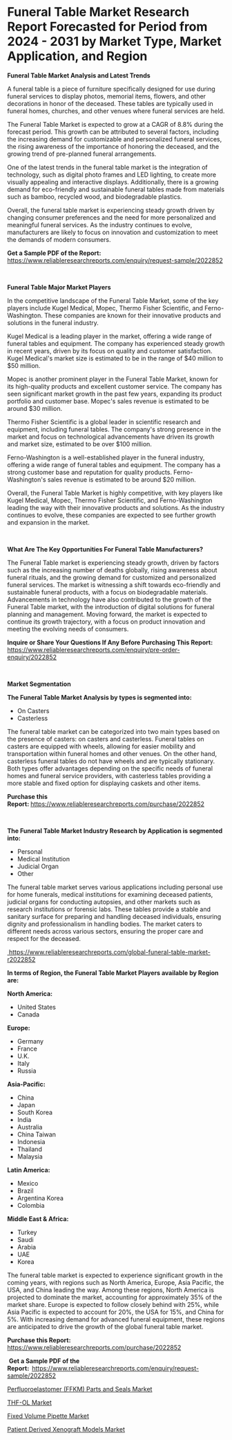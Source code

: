 <p><h1>Funeral Table Market Research Report Forecasted for Period from 2024 -  2031 by Market Type, Market Application, and Region</h1></p><p><strong>Funeral Table Market Analysis and Latest Trends</strong></p>
<p><p>A funeral table is a piece of furniture specifically designed for use during funeral services to display photos, memorial items, flowers, and other decorations in honor of the deceased. These tables are typically used in funeral homes, churches, and other venues where funeral services are held.</p><p>The Funeral Table Market is expected to grow at a CAGR of 8.8% during the forecast period. This growth can be attributed to several factors, including the increasing demand for customizable and personalized funeral services, the rising awareness of the importance of honoring the deceased, and the growing trend of pre-planned funeral arrangements.</p><p>One of the latest trends in the funeral table market is the integration of technology, such as digital photo frames and LED lighting, to create more visually appealing and interactive displays. Additionally, there is a growing demand for eco-friendly and sustainable funeral tables made from materials such as bamboo, recycled wood, and biodegradable plastics.</p><p>Overall, the funeral table market is experiencing steady growth driven by changing consumer preferences and the need for more personalized and meaningful funeral services. As the industry continues to evolve, manufacturers are likely to focus on innovation and customization to meet the demands of modern consumers.</p></p>
<p><strong>Get a Sample PDF of the Report:&nbsp;</strong> <a href="https://www.reliableresearchreports.com/enquiry/request-sample/2022852">https://www.reliableresearchreports.com/enquiry/request-sample/2022852</a></p>
<p>&nbsp;</p>
<p><strong>Funeral Table Major Market Players</strong></p>
<p><p>In the competitive landscape of the Funeral Table Market, some of the key players include Kugel Medical, Mopec, Thermo Fisher Scientific, and Ferno-Washington. These companies are known for their innovative products and solutions in the funeral industry.</p><p>Kugel Medical is a leading player in the market, offering a wide range of funeral tables and equipment. The company has experienced steady growth in recent years, driven by its focus on quality and customer satisfaction. Kugel Medical's market size is estimated to be in the range of $40 million to $50 million.</p><p>Mopec is another prominent player in the Funeral Table Market, known for its high-quality products and excellent customer service. The company has seen significant market growth in the past few years, expanding its product portfolio and customer base. Mopec's sales revenue is estimated to be around $30 million.</p><p>Thermo Fisher Scientific is a global leader in scientific research and equipment, including funeral tables. The company's strong presence in the market and focus on technological advancements have driven its growth and market size, estimated to be over $100 million.</p><p>Ferno-Washington is a well-established player in the funeral industry, offering a wide range of funeral tables and equipment. The company has a strong customer base and reputation for quality products. Ferno-Washington's sales revenue is estimated to be around $20 million.</p><p>Overall, the Funeral Table Market is highly competitive, with key players like Kugel Medical, Mopec, Thermo Fisher Scientific, and Ferno-Washington leading the way with their innovative products and solutions. As the industry continues to evolve, these companies are expected to see further growth and expansion in the market.</p></p>
<p>&nbsp;</p>
<p><strong>What Are The Key Opportunities For Funeral Table Manufacturers?</strong></p>
<p><p>The Funeral Table market is experiencing steady growth, driven by factors such as the increasing number of deaths globally, rising awareness about funeral rituals, and the growing demand for customized and personalized funeral services. The market is witnessing a shift towards eco-friendly and sustainable funeral products, with a focus on biodegradable materials. Advancements in technology have also contributed to the growth of the Funeral Table market, with the introduction of digital solutions for funeral planning and management. Moving forward, the market is expected to continue its growth trajectory, with a focus on product innovation and meeting the evolving needs of consumers.</p></p>
<p><strong>Inquire or Share Your Questions If Any Before Purchasing This Report:</strong> <a href="https://www.reliableresearchreports.com/enquiry/pre-order-enquiry/2022852">https://www.reliableresearchreports.com/enquiry/pre-order-enquiry/2022852</a></p>
<p>&nbsp;</p>
<p><strong>Market Segmentation</strong></p>
<p><strong>The Funeral Table Market Analysis by types is segmented into:</strong></p>
<p><ul><li>On Casters</li><li>Casterless</li></ul></p>
<p><p>The funeral table market can be categorized into two main types based on the presence of casters: on casters and casterless. Funeral tables on casters are equipped with wheels, allowing for easier mobility and transportation within funeral homes and other venues. On the other hand, casterless funeral tables do not have wheels and are typically stationary. Both types offer advantages depending on the specific needs of funeral homes and funeral service providers, with casterless tables providing a more stable and fixed option for displaying caskets and other items.</p></p>
<p><strong>Purchase this Report:&nbsp;</strong><a href="https://www.reliableresearchreports.com/purchase/2022852">https://www.reliableresearchreports.com/purchase/2022852</a></p>
<p>&nbsp;</p>
<p><strong>The Funeral Table Market Industry Research by Application is segmented into:</strong></p>
<p><ul><li>Personal</li><li>Medical Institution</li><li>Judicial Organ</li><li>Other</li></ul></p>
<p><p>The funeral table market serves various applications including personal use for home funerals, medical institutions for examining deceased patients, judicial organs for conducting autopsies, and other markets such as research institutions or forensic labs. These tables provide a stable and sanitary surface for preparing and handling deceased individuals, ensuring dignity and professionalism in handling bodies. The market caters to different needs across various sectors, ensuring the proper care and respect for the deceased.</p></p>
<p><a href="https://www.reliableresearchreports.com/global-funeral-table-market-r2022852">&nbsp;https://www.reliableresearchreports.com/global-funeral-table-market-r2022852</a></p>
<p><strong>In terms of Region, the Funeral Table Market Players available by Region are:</strong></p>
<p>
    <p> <strong> North America: </strong>
        <ul>
            <li>United States</li>
            <li>Canada</li>
        </ul>
        </p> 
    <p> <strong> Europe: </strong>
        <ul>
            <li>Germany</li>
            <li>France</li>
            <li>U.K.</li>
            <li>Italy</li>
            <li>Russia</li>
        </ul>
        </p> 
    <p> <strong> Asia-Pacific: </strong>
        <ul>
            <li>China</li>
            <li>Japan</li>
            <li>South Korea</li>
            <li>India</li>
            <li>Australia</li>
            <li>China Taiwan</li>
            <li>Indonesia</li>
            <li>Thailand</li>
            <li>Malaysia</li>
        </ul>
        </p> 
    <p> <strong> Latin America: </strong>
        <ul>
            <li>Mexico</li>
            <li>Brazil</li>
            <li>Argentina Korea</li>
            <li>Colombia</li>
        </ul>
        </p> 
    <p> <strong> Middle East & Africa: </strong>
        <ul>
            <li>Turkey</li>
            <li>Saudi</li>
            <li>Arabia</li>
            <li>UAE</li>
            <li>Korea</li>
        </ul>
    </p>
    </p>
<p><p>The funeral table market is expected to experience significant growth in the coming years, with regions such as North America, Europe, Asia Pacific, the USA, and China leading the way. Among these regions, North America is projected to dominate the market, accounting for approximately 35% of the market share. Europe is expected to follow closely behind with 25%, while Asia Pacific is expected to account for 20%, the USA for 15%, and China for 5%. With increasing demand for advanced funeral equipment, these regions are anticipated to drive the growth of the global funeral table market.</p></p>
<p><strong>Purchase this Report: </strong><a href="https://www.reliableresearchreports.com/purchase/2022852">https://www.reliableresearchreports.com/purchase/2022852</a></p>
<p>&nbsp;<strong>Get a Sample PDF of the Report:&nbsp;&nbsp;</strong><a href="https://www.reliableresearchreports.com/enquiry/request-sample/2022852">https://www.reliableresearchreports.com/enquiry/request-sample/2022852</a></p>
<p><strong></strong></p>
<p><p><a href="https://issuu.com/reportprime-2/docs/perfluoroelastomer-ffkm-parts-and-seals-market-siz">Perfluoroelastomer (FFKM) Parts and Seals Market</a></p><p><a href="https://issuu.com/reportprime-2/docs/thf-ol-market-size-2030.pptx">THF-OL Market</a></p><p><a href="https://github.com/jaidynmorantestelletmjzya/Market-Research-Report-List-2/blob/main/fixed-volume-pipette-market.md">Fixed Volume Pipette Market</a></p><p><a href="https://github.com/ruddyyedelwadw/Market-Research-Report-List-2/blob/main/patient-derived-xenograft-models-market.md">Patient Derived Xenograft Models Market</a></p></p>